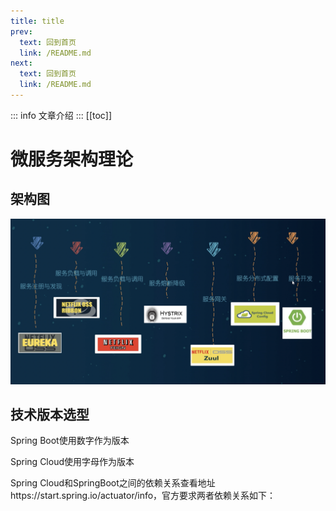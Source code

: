 ```yaml
---
title: title
prev:
  text: 回到首页
  link: /README.md
next:
  text: 回到首页
  link: /README.md
---
```

::: info
文章介绍
:::
[[toc]]

# 微服务架构理论

## 架构图

![理论图](https://raw.githubusercontent.com/fuxuelong/docs/master/docs/microservice/theory/%E7%90%86%E8%AE%BA%E5%9B%BE.png)

## 技术版本选型

Spring Boot使用数字作为版本

Spring Cloud使用字母作为版本

Spring Cloud和SpringBoot之间的依赖关系查看地址https://start.spring.io/actuator/info，官方要求两者依赖关系如下：







